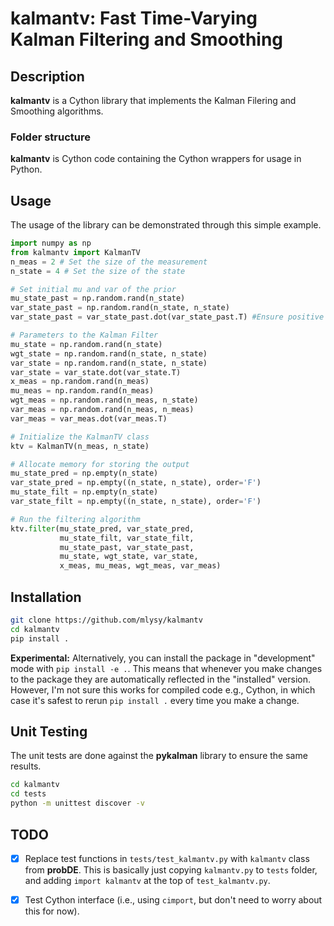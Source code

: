 # **kalmantv**: Fast Time-Varying Kalman Filtering and Smoothing

## Description

**kalmantv** is a Cython library that implements the Kalman Filering and Smoothing algorithms. 

### Folder structure

**kalmantv** is Cython code containing the Cython wrappers for usage in Python.

## Usage

The usage of the library can be demonstrated through this simple example.

```python
import numpy as np
from kalmantv import KalmanTV
n_meas = 2 # Set the size of the measurement
n_state = 4 # Set the size of the state

# Set initial mu and var of the prior
mu_state_past = np.random.rand(n_state) 
var_state_past = np.random.rand(n_state, n_state)
var_state_past = var_state_past.dot(var_state_past.T) #Ensure positive semidefinite

# Parameters to the Kalman Filter
mu_state = np.random.rand(n_state)
wgt_state = np.random.rand(n_state, n_state)
var_state = np.random.rand(n_state, n_state)
var_state = var_state.dot(var_state.T)
x_meas = np.random.rand(n_meas)
mu_meas = np.random.rand(n_meas)
wgt_meas = np.random.rand(n_meas, n_state)
var_meas = np.random.rand(n_meas, n_meas)
var_meas = var_meas.dot(var_meas.T)

# Initialize the KalmanTV class
ktv = KalmanTV(n_meas, n_state)

# Allocate memory for storing the output
mu_state_pred = np.empty(n_state)
var_state_pred = np.empty((n_state, n_state), order='F')
mu_state_filt = np.empty(n_state)
var_state_filt = np.empty((n_state, n_state), order='F')

# Run the filtering algorithm
ktv.filter(mu_state_pred, var_state_pred,
	       mu_state_filt, var_state_filt,
           mu_state_past, var_state_past,
           mu_state, wgt_state, var_state,
           x_meas, mu_meas, wgt_meas, var_meas)
```

## Installation

```bash
git clone https://github.com/mlysy/kalmantv
cd kalmantv
pip install .
```

**Experimental:** Alternatively, you can install the package in "development" mode with `pip install -e .`.  This means that whenever you make changes to the package they are automatically reflected in the "installed" version.  However, I'm not sure this works for compiled code e.g., Cython, in which case it's safest to rerun `pip install .` every time you make a change.

## Unit Testing

The unit tests are done against the **pykalman** library to ensure the same results.
```bash
cd kalmantv
cd tests
python -m unittest discover -v
```

## TODO

- [X] Replace test functions in `tests/test_kalmantv.py` with `kalmantv` class from **probDE**.  This is basically just copying `kalmantv.py` to `tests` folder, and adding `import kalmantv` at the top of `test_kalmantv.py`.

- [X] Test Cython interface (i.e., using `cimport`, but don't need to worry about this for now). 
